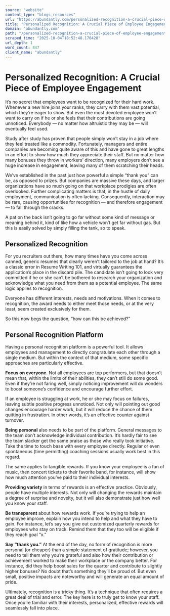 ```yaml
---
source: "website"
content_type: "blogs_resources"
url: "https://abundantly.com/personalized-recognition-a-crucial-piece-of-employee-engagement/"
title: "Personalized Recognition: A Crucial Piece of Employee Engagement"
domain: "abundantly.com"
path: "/personalized-recognition-a-crucial-piece-of-employee-engagement/"
scraped_time: "2025-10-04T18:52:48.170428"
url_depth: 1
word_count: 847
client_name: "abundantly"
---
```


# Personalized Recognition: A Crucial Piece of Employee Engagement

It’s no secret that employees want to be recognized for their hard work. Whenever a new hire joins your ranks, they carry with them vast potential, which they’re eager to show. But even the most devoted employee won’t want to carry on if he or she feels that their contributions are going unnoticed. Everybody — no matter how altruistic they may be — will eventually feel used.

Study after study has proven that people simply won’t stay in a job where they feel treated like a commodity. Fortunately, managers and entire companies are becoming quite aware of this and have gone to great lengths in an effort to show how much they appreciate their staff. But no matter how many bonuses they throw in workers’ direction, many employers don’t see a huge increase in engagement, leaving many of them scratching their heads.

We’ve established in the past just how powerful a simple “thank you” can be, as opposed to prizes. But companies are massive these days, and larger organizations have so much going on that workplace prodigies are often overlooked. Further complicating matters is that, in the hustle of daily employment, communication is often lacking. Consequently, interaction may be rare, causing opportunities for recognition — and therefore engagement — to fall through the cracks.

A pat on the back isn’t going to go far without some kind of message or meaning behind it, kind of like how a vehicle won’t get far without gas. But this is easily solved by simply filling the tank, so to speak.

## Personalized Recognition

For you recruiters out there, how many times have you come across canned, generic resumes that clearly weren’t tailored to the job at hand? It’s a classic error in Resume Writing 101, and virtually guarantees the application’s place in the discard pile. The candidate isn’t going to look very committed if he or she can’t be bothered to research your organization and acknowledge what you need from them as a potential employee. The same logic applies to recognition.

Everyone has different interests, needs and motivations. When it comes to recognition, the award needs to either meet those needs, or at the very least, seem created exclusively for them.

So this now begs the question, “how can this be achieved?”

## Personal Recognition Platform

Having a personal recognition platform is a powerful tool. It allows employees and management to directly congratulate each other through a single medium. But within the context of that medium, some specific approaches are particularly effective.

**Focus on everyone**. Not all employees are top performers, but that doesn’t mean that, within the limits of their abilities, they can’t still do some good. Even if they’re not faring well, simply noticing improvement will do wonders to boost someone’s confidence and encourage further effort.

If an employee is struggling at work, he or she may focus on failures, leaving subtle positive progress unnoticed. Not only will pointing out good changes encourage harder work, but it will reduce the chance of them quitting in frustration. In other words, it’s an effective counter against turnover.

**Being personal** also needs to be part of the platform. General messages to the team don’t acknowledge individual contribution. It’s hardly fair to see the team slacker get the same praise as those who really took initiative. Take the time to touch base with every employee directly. Regular or even spontaneous (time permitting) coaching sessions usually work best in this regard.

The same applies to tangible rewards. If you know your employee is a fan of music, then concert tickets to their favorite band, for instance, will show how much attention you’ve paid to their individual interests.

**Providing variety** in terms of rewards is an effective practice. Obviously, people have multiple interests. Not only will changing the rewards maintain a degree of surprise and novelty, but it will also demonstrate just how well you know your staff.

**Be transparent** about how rewards work. If you’re trying to help an employee improve, explain how you intend to help and what they have to gain. For instance, let’s say you give out customized quarterly rewards for employees who stay on track. Remind them that they too will be eligible if they reach goal “x.”

**Say “thank you.”** At the end of the day, no form of recognition is more personal (or cheaper) than a simple statement of gratitude; however, you need to tell them why you’re grateful and also how their contribution or achievement worked to make their workplace or the company better. For instance, did they help boost sales for the quarter and contribute to slightly higher bonuses? No doubt that’s something they’ll be proud of. But even small, positive impacts are noteworthy and will generate an equal amount of pride.

Ultimately, recognition is a tricky thing. It’s a technique that often requires a great deal of trial and error. The key here is to truly get to know your staff. Once you’re familiar with their interests, personalized, effective rewards will seamlessly fall into place.